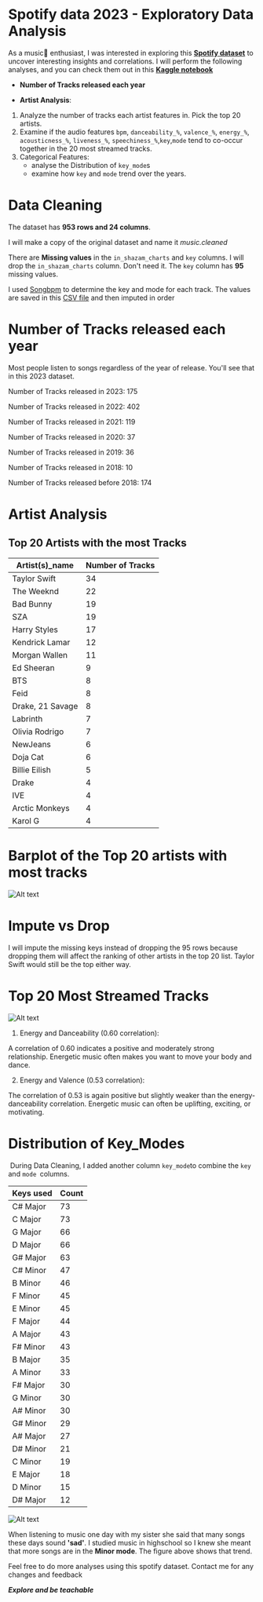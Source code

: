 # **Spotify data 2023 - Exploratory Data Analysis**

As a music🎵 enthusiast, I was interested in exploring this **[Spotify dataset](https://www.kaggle.com/datasets/nelgiriyewithana/top-spotify-songs-2023)** to uncover interesting insights and correlations. I will perform the following analyses, and you can check them out in this **[Kaggle notebook](https://www.kaggle.com/code/wilfridawere/spotify-data-2023-eda)**

* **Number of Tracks released each year**

* **Artist Analysis**:
1. Analyze the number of tracks each artist features in. Pick the top 20 artists. 
1. Examine if the audio features `bpm`, `danceability_%`, `valence_%`, `energy_%`, `acousticness_%`, `liveness_%`, `speechiness_%`,`key`,`mode` tend to co-occur together in the 20 most streamed tracks.
1. Categorical Features: 
   * analyse the Distribution of `key_mode`s
   * examine how `key` and `mode` trend over the years.

# Data Cleaning

The dataset has **953 rows and 24 columns**.

I will make a copy of the original dataset and name it *music.cleaned*

There are **Missing values** in the `in_shazam_charts` and `key` columns. I will drop the `in_shazam_charts` column. Don't need it. The `key` column has **95** missing values.

I used  [Songbpm](https://songbpm.com/) to determine the key and mode for each track. The values are saved in this [CSV file](./Spotify%20Missing%20Keys%20(1).xlsx) and then imputed in order

# Number of Tracks released each year

Most people listen to songs regardless of the year of release. You'll see that in this 2023 dataset.

Number of Tracks released in 2023: 175

Number of Tracks released in 2022: 402

Number of Tracks released in 2021: 119

Number of Tracks released in 2020: 37

Number of Tracks released in 2019: 36

Number of Tracks released in 2018: 10

Number of Tracks released before 2018: 174

# Artist Analysis

## Top 20 Artists with the most Tracks

| Artist(s)_name                                | Number of Tracks |
|--------------------------------------------------|-----------------|
| Taylor Swift                                     | 34                |
| The Weeknd                                       | 22                |
| Bad Bunny                                        | 19                |
| SZA                                               | 19                |
| Harry Styles                                      | 17                |
| Kendrick Lamar                                   | 12                |
| Morgan Wallen                                    | 11                |
| Ed Sheeran                                        | 9                 |
| BTS                                              | 8                 |
| Feid                                              | 8                 |
| Drake, 21 Savage                                  | 8                 |
| Labrinth                                          | 7                 |
| Olivia Rodrigo                                    | 7                 |
| NewJeans                                          | 6                 |
| Doja Cat                                          | 6                 |
| Billie Eilish                                    | 5                 |
| Drake                                              | 4                 |
| IVE                                               | 4                 |
| Arctic Monkeys                                    | 4                 |
| Karol G                                           | 4                 |

# Barplot of the Top 20 artists with most tracks

![Alt text](./Barplot%20of%20Top%2020%20artists%20with%20most%20tracks.png)

# Impute vs Drop

I will impute the missing keys instead of dropping the 95 rows because dropping them will affect the ranking of other artists in the top 20 list. Taylor Swift would still be the top either way.

# Top 20 Most Streamed Tracks

![Alt text](./Correlation%20matrix%20of%20top%2020%20most%20popular%20tracks.png)

1. Energy and Danceability (0.60 correlation):

A correlation of 0.60 indicates a positive and moderately strong relationship.
Energetic music often makes you want to move your body and dance.

2. Energy and Valence (0.53 correlation):

The correlation of 0.53 is again positive but slightly weaker than the energy-danceability correlation.
Energetic music can often be uplifting, exciting, or motivating.

# Distribution of Key_Modes
​
During Data Cleaning, I added another column `key_mode`to combine the `key` and `mode `columns.

| Keys used | Count |
|---|---|
| C# Major  | 73    |
| C Major   | 73    |
| G Major   | 66    |
| D Major   | 66    |
| G# Major  | 63    |
| C# Minor  | 47    |
| B Minor   | 46    |
| F Minor   | 45    |
| E Minor   | 45    |
| F Major   | 44    |
| A Major   | 43    |
| F# Minor  | 43    |
| B Major   | 35    |
| A Minor   | 33    |
| F# Major  | 30    |
| G Minor   | 30    |
| A# Minor  | 30    |
| G# Minor  | 29    |
| A# Major  | 27    |
| D# Minor  | 21    |
| C Minor   | 19    |
| E Major   | 18    |
| D Minor   | 15    |
| D# Major  | 12    |

![Alt text](./Trends%20of%20Key_modes%20over%20time.png)

When listening to music one day with my sister she said that many songs these days sound **'sad'**. I studied music in highschool so I knew she meant that more songs are in the **Minor mode**. The figure above shows that trend.

Feel free to do more analyses using this spotify dataset. Contact me for any changes and feedback

***Explore and be teachable***
